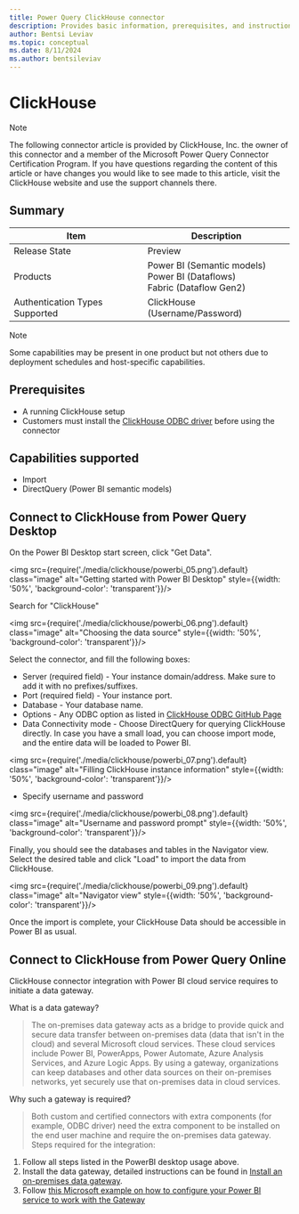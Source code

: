 ```yaml
---
title: Power Query ClickHouse connector
description: Provides basic information, prerequisites, and instructions on how to connect to ClickHouse
author: Bentsi Leviav
ms.topic: conceptual
ms.date: 8/11/2024
ms.author: bentsileviav
---
```


# ClickHouse

> [!NOTE]
> The following connector article is provided by ClickHouse, Inc. the owner of this connector and a member of the
> Microsoft Power Query Connector Certification Program. If you have questions regarding the content of this article or
> have changes you would like to see made to this article, visit the ClickHouse website and use the support channels
> there.

## Summary

| Item                           | Description                                                                    |
|--------------------------------|--------------------------------------------------------------------------------|
| Release State                  | Preview                                                                        |
| Products                       | Power BI (Semantic models)<br/>Power BI (Dataflows)<br/>Fabric (Dataflow Gen2) |
| Authentication Types Supported | ClickHouse (Username/Password)                                                 |

> [!NOTE]
> Some capabilities may be present in one product but not others due to deployment schedules and host-specific
> capabilities.

## Prerequisites

* A running ClickHouse setup
* Customers must install the [ClickHouse ODBC driver](https://github.com/ClickHouse/clickhouse-odbc) before using the
  connector

## Capabilities supported

* Import
* DirectQuery (Power BI semantic models)

## Connect to ClickHouse from Power Query Desktop

On the Power BI Desktop start screen, click "Get Data".

<img src={require('./media/clickhouse/powerbi_05.png').default} class="image" alt="Getting started with Power BI
Desktop"
style={{width: '50%', 'background-color': 'transparent'}}/>
<br/>

Search for "ClickHouse"

<img src={require('./media/clickhouse/powerbi_06.png').default} class="image" alt="Choosing the data source"
style={{width:
'50%', 'background-color': 'transparent'}}/>
<br/>

Select the connector, and fill the following boxes:

* Server (required field) - Your instance domain/address. Make sure to add it with no prefixes/suffixes.
* Port (required field) - Your instance port.
* Database - Your database name.
* Options - Any ODBC option as listed
  in [ClickHouse ODBC GitHub Page](https://github.com/ClickHouse/clickhouse-odbc#configuration)
* Data Connectivity mode - Choose DirectQuery for querying ClickHouse directly. In case you have a small load, you can
  choose import mode, and the entire data will be loaded to Power BI.

<img src={require('./media/clickhouse/powerbi_07.png').default} class="image" alt="Filling ClickHouse instance
information"
style={{width: '50%', 'background-color': 'transparent'}}/>
<br/>

* Specify username and password

<img src={require('./media/clickhouse/powerbi_08.png').default} class="image" alt="Username and password prompt"
style={{width:
'50%', 'background-color': 'transparent'}}/>
<br/>

Finally, you should see the databases and tables in the Navigator view. Select the desired table and click "Load" to
import the data from ClickHouse.

<img src={require('./media/clickhouse/powerbi_09.png').default} class="image" alt="Navigator view" style={{width: '50%',
'background-color': 'transparent'}}/>
<br/>

Once the import is complete, your ClickHouse Data should be accessible in Power BI as usual.
<br/>

## Connect to ClickHouse from Power Query Online

ClickHouse connector integration with Power BI cloud service requires to initiate a data gateway.

What is a data gateway? 
> The on-premises data gateway acts as a bridge to provide quick and secure data transfer between on-premises data (data that isn't in the cloud) and several Microsoft cloud services. These cloud services include Power BI, PowerApps, Power Automate, Azure Analysis Services, and Azure Logic Apps. By using a gateway, organizations can keep databases and other data sources on their on-premises networks, yet securely use that on-premises data in cloud services.

Why such a gateway is required?
>Both custom and certified connectors with extra components (for example, ODBC driver) need the extra component to be installed on the end user machine and require the on-premises data gateway.
Steps required for the integration:

1. Follow all steps listed in the PowerBI desktop usage above.
2. Install the data gateway, detailed instructions can be found in [Install an on-premises data gateway](https://learn.microsoft.com/en-us/data-integration/gateway/service-gateway-install).
3. Follow [this Microsoft example on how to configure your Power BI service to work with the Gateway](https://learn.microsoft.com/en-us/power-bi/connect-data/service-gateway-sql-tutorial#connect-the-dataset-to-the-sql-server-database)